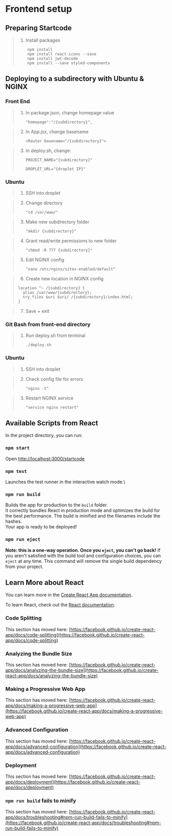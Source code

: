 # Frontend setup

## Preparing Startcode

> 1.  Install packages
>
> ```
>     npm install
>     npm install react-icons --save
>     npm install jwt-decode
>     npm install --save styled-components
> ```

## Deploying to a subdirectory with Ubuntu & NGINX

### Front End

> 1.  In package.json, change homepage value
>
>     `"homepage":"/{subdirectory}",`

> 2.  In App.jsx, change basename
>
>     `<Router basename="/{subdirectory}">`

> 3.  In deploy.sh, change:
>
>     `PROJECT_NAME="{subdirectory}"`
>
>     `DROPLET_URL="{droplet IP}"`

### Ubuntu

> 1.  SSH into droplet

> 2.  Change directory
>
>     `"cd /var/www/"`

> 3.  Make new subdirectory folder
>
>     `"mkdir {subdirectory}"`

> 4.  Grant read/write permissions to new folder
>
>     `"chmod -R 777 {subdirectory}"`

> 5.  Edit NGINX config
>
>     `"nano /etc/nginx/sites-enabled/default"`

> 6.  Create new location in NGINX config
>
> ```
> location ^~ /{subdirectory} {
> 	alias /var/www/{subdirectory};
> 	try_files $uri $uri/ /{subdirectory}/index.html;
> }
> ```

> 7.  Save + exit

### Git Bash from front-end directory

> 1.  Run deploy.sh from terminal
>
>     `./deploy.sh`

### Ubuntu

> 1.  SSH into droplet

> 2.  Check config file for errors
>
>     `"nginx -t"`

> 3.  Restart NGINX service
>
>     `"service nginx restart"`

## Available Scripts from React

In the project directory, you can run:

### `npm start`

Open [http://localhost:3000/startcode](http://localhost:3000)

### `npm test`

Launches the test runner in the interactive watch mode.\

### `npm run build`

Builds the app for production to the `build` folder.\
It correctly bundles React in production mode and optimizes the build for the best performance.
The build is minified and the filenames include the hashes.\
Your app is ready to be deployed!

### `npm run eject`

**Note: this is a one-way operation. Once you `eject`, you can't go back!**
If you aren't satisfied with the build tool and configuration choices, you can `eject` at any time. This command will remove the single build dependency from your project.

## Learn More about React

You can learn more in the [Create React App documentation](https://facebook.github.io/create-react-app/docs/getting-started).

To learn React, check out the [React documentation](https://reactjs.org/).

### Code Splitting

This section has moved here: [https://facebook.github.io/create-react-app/docs/code-splitting](https://facebook.github.io/create-react-app/docs/code-splitting)

### Analyzing the Bundle Size

This section has moved here: [https://facebook.github.io/create-react-app/docs/analyzing-the-bundle-size](https://facebook.github.io/create-react-app/docs/analyzing-the-bundle-size)

### Making a Progressive Web App

This section has moved here: [https://facebook.github.io/create-react-app/docs/making-a-progressive-web-app](https://facebook.github.io/create-react-app/docs/making-a-progressive-web-app)

### Advanced Configuration

This section has moved here: [https://facebook.github.io/create-react-app/docs/advanced-configuration](https://facebook.github.io/create-react-app/docs/advanced-configuration)

### Deployment

This section has moved here: [https://facebook.github.io/create-react-app/docs/deployment](https://facebook.github.io/create-react-app/docs/deployment)

### `npm run build` fails to minify

This section has moved here: [https://facebook.github.io/create-react-app/docs/troubleshooting#npm-run-build-fails-to-minify](https://facebook.github.io/create-react-app/docs/troubleshooting#npm-run-build-fails-to-minify)
